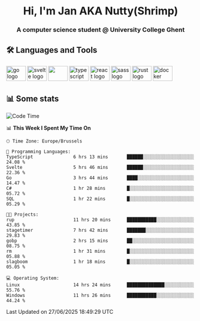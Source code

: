 <h1 align="center">Hi, I'm Jan AKA Nutty(Shrimp)</h1>
<h3 align="center">A computer science student @ University College Ghent</h3>

<h2 align="left">🛠️ Languages and Tools</h2>

###

<div align="left">
  <img src="https://cdn.jsdelivr.net/gh/devicons/devicon/icons/go/go-original.svg" height="40" width="52" alt="go logo"  />
  <img src="https://cdn.jsdelivr.net/gh/devicons/devicon@latest/icons/svelte/svelte-original.svg"  height="40" width="52" alt="svelte logo" />
  <img src="https://cdn.jsdelivr.net/gh/devicons/devicon@latest/icons/tailwindcss/tailwindcss-original.svg" height="40" width="52" />
  <img src="https://cdn.jsdelivr.net/gh/devicons/devicon/icons/typescript/typescript-original.svg" height="40" width="52" alt="typescript logo"  />
  <img src="https://cdn.jsdelivr.net/gh/devicons/devicon/icons/react/react-original.svg" height="40" width="52" alt="react logo"  />
  <img src="https://cdn.jsdelivr.net/gh/devicons/devicon/icons/sass/sass-original.svg" height="40" width="52" alt="sass logo"  />
  <img src="https://cdn.jsdelivr.net/gh/devicons/devicon@latest/icons/rust/rust-original.svg" height="40" width="52" alt="rust logo" />
  <img src="https://cdn.jsdelivr.net/gh/devicons/devicon/icons/docker/docker-original.svg" height="40" width="52" alt="docker logo"  />
</div>

<h2>📊 Some stats</h2>

<!--START_SECTION:waka-->
![Code Time](http://img.shields.io/badge/Code%20Time-6%2C148%20hrs%2035%20mins-blue)

📊 **This Week I Spent My Time On** 

```text
🕑︎ Time Zone: Europe/Brussels

💬 Programming Languages: 
TypeScript               6 hrs 13 mins       ██████░░░░░░░░░░░░░░░░░░░   24.08 % 
Svelte                   5 hrs 46 mins       ██████░░░░░░░░░░░░░░░░░░░   22.36 % 
Go                       3 hrs 44 mins       ████░░░░░░░░░░░░░░░░░░░░░   14.47 % 
C#                       1 hr 28 mins        █░░░░░░░░░░░░░░░░░░░░░░░░   05.72 % 
SQL                      1 hr 22 mins        █░░░░░░░░░░░░░░░░░░░░░░░░   05.29 % 

🐱‍💻 Projects: 
rup                      11 hrs 20 mins      ███████████░░░░░░░░░░░░░░   43.85 % 
stagetimer               7 hrs 42 mins       ███████░░░░░░░░░░░░░░░░░░   29.83 % 
gobp                     2 hrs 15 mins       ██░░░░░░░░░░░░░░░░░░░░░░░   08.75 % 
rm                       1 hr 31 mins        █░░░░░░░░░░░░░░░░░░░░░░░░   05.88 % 
slagboom                 1 hr 18 mins        █░░░░░░░░░░░░░░░░░░░░░░░░   05.05 % 

💻 Operating System: 
Linux                    14 hrs 24 mins      ██████████████░░░░░░░░░░░   55.76 % 
Windows                  11 hrs 26 mins      ███████████░░░░░░░░░░░░░░   44.24 % 
```


 Last Updated on 27/06/2025 18:49:29 UTC
<!--END_SECTION:waka-->
